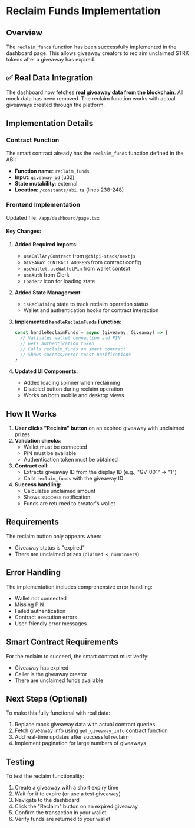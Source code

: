 # Reclaim Funds Implementation

## Overview
The `reclaim_funds` function has been successfully implemented in the dashboard page. This allows giveaway creators to reclaim unclaimed STRK tokens after a giveaway has expired.

## ✅ Real Data Integration
The dashboard now fetches **real giveaway data from the blockchain**. All mock data has been removed. The reclaim function works with actual giveaways created through the platform.

## Implementation Details

### Contract Function
The smart contract already has the `reclaim_funds` function defined in the ABI:
- **Function name**: `reclaim_funds`
- **Input**: `giveaway_id` (u32)
- **State mutability**: external
- **Location**: `/constants/abi.ts` (lines 238-248)

### Frontend Implementation
Updated file: `/app/dashboard/page.tsx`

#### Key Changes:

1. **Added Required Imports**:
   - `useCallAnyContract` from `@chipi-stack/nextjs`
   - `GIVEAWAY_CONTRACT_ADDRESS` from contract config
   - `useWallet`, `useWalletPin` from wallet context
   - `useAuth` from Clerk
   - `Loader2` icon for loading state

2. **Added State Management**:
   - `isReclaiming` state to track reclaim operation status
   - Wallet and authentication hooks for contract interaction

3. **Implemented `handleReclaimFunds` Function**:
   ```typescript
   const handleReclaimFunds = async (giveaway: Giveaway) => {
     // Validates wallet connection and PIN
     // Gets authentication token
     // Calls reclaim_funds on smart contract
     // Shows success/error toast notifications
   }
   ```

4. **Updated UI Components**:
   - Added loading spinner when reclaiming
   - Disabled button during reclaim operation
   - Works on both mobile and desktop views

## How It Works

1. **User clicks "Reclaim" button** on an expired giveaway with unclaimed prizes
2. **Validation checks**:
   - Wallet must be connected
   - PIN must be available
   - Authentication token must be obtained
3. **Contract call**:
   - Extracts giveaway ID from the display ID (e.g., "GV-001" → "1")
   - Calls `reclaim_funds` with the giveaway ID
4. **Success handling**:
   - Calculates unclaimed amount
   - Shows success notification
   - Funds are returned to creator's wallet

## Requirements

The reclaim button only appears when:
- Giveaway status is "expired"
- There are unclaimed prizes (`claimed < numWinners`)

## Error Handling

The implementation includes comprehensive error handling:
- Wallet not connected
- Missing PIN
- Failed authentication
- Contract execution errors
- User-friendly error messages

## Smart Contract Requirements

For the reclaim to succeed, the smart contract must verify:
- Giveaway has expired
- Caller is the giveaway creator
- There are unclaimed funds available

## Next Steps (Optional)

To make this fully functional with real data:
1. Replace mock giveaway data with actual contract queries
2. Fetch giveaway info using `get_giveaway_info` contract function
3. Add real-time updates after successful reclaim
4. Implement pagination for large numbers of giveaways

## Testing

To test the reclaim functionality:
1. Create a giveaway with a short expiry time
2. Wait for it to expire (or use a test giveaway)
3. Navigate to the dashboard
4. Click the "Reclaim" button on an expired giveaway
5. Confirm the transaction in your wallet
6. Verify funds are returned to your wallet
